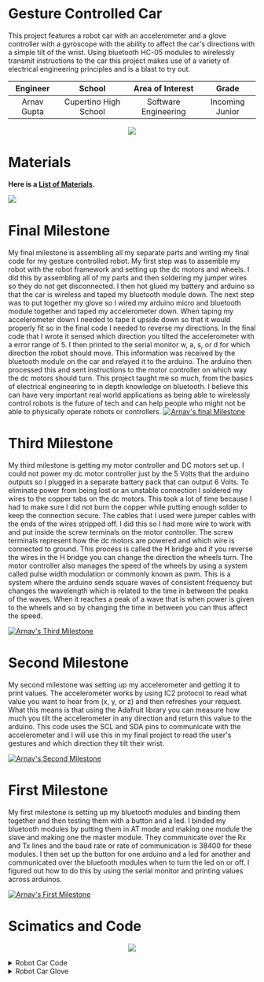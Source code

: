 ﻿# Gesture Controlled Car
 This project features a robot car with an accelerometer and a glove controller with a gyroscope with the ability to affect the car's directions with a simple tilt of the wrist. Using bluetooth HC-05 modules to wirelessly transmit instructions to the car this project makes use of a variety of electrical engineering principles and is a blast to try out.

| **Engineer** | **School** | **Area of Interest** | **Grade** |
|:--:|:--:|:--:|:--:|
| Arnav Gupta | Cupertino High School | Software Engineering | Incoming Junior

<p align="center">
<img src ="https://hackster.imgix.net/uploads/attachments/999480/edited_qR6z8Gq5H1.jpg?auto=compress%2Cformat&w=900&h=675&fit=min">
</p>

# Materials
**Here is a [List of Materials](https://docs.google.com/spreadsheets/d/1ZENtVtG4XW8agSRHn98dvI3Iegi4U5U8XJovx9Xg_Fs/edit?usp=sharing).**
 
<img src="https://hackster.imgix.net/uploads/attachments/999489/snapshot253_tUezZh7ncn.png?auto=compress%2Cformat&w=1280&h=960&fit=max">

# Final Milestone
My final milestone is assembling all my separate parts and writing my final code for my gesture controlled robot. My first step was to assemble my robot with the robot framework and setting up the dc motors and wheels. I did this by assembling all of my parts and then soldering my jumper wires so they do not get disconnected. I then hot glued my battery and arduino so that the car is wireless and taped my bluetooth module down. The next step was to put together my glove so I wired my arduino micro and bluetooth module together and taped my accelerometer down. When taping my accelerometer down I needed to tape it upside down so that it would properly fit so in the final code I needed to reverse my directions. In the final code that I wrote it sensed which direction you tilted the accelerometer with a error range of 5. I then printed to the serial monitor w, a, s, or d for which direction the robot should move. This information was received by the bluetooth module on the car and relayed it to the arduino. The arduino then processed this and sent instructions to the motor controller on which way the dc motors should turn. This project taught me so much, from the basics of electrical engineering to in depth knowledge on bluetooth. I believe this can have very important real world applications as being able to wirelessly control robots is the future of tech and can help people who might not be able to physically operate robots or controllers. 
[![Arnav's final Milestone](https://res.cloudinary.com/marcomontalbano/image/upload/v1657594984/video_to_markdown/images/youtube--S47QvPaVw4s-c05b58ac6eb4c4700831b2b3070cd403.jpg)](https://youtu.be/S47QvPaVw4s "Arnav's final Milestone")

# Third Milestone
My third milestone is getting my motor controller and DC motors set up. I could not power my dc motor controller just by the 5 Volts that the arduino outputs so I plugged in a separate battery pack that can output 6 Volts. To eliminate power from being lost or an unstable connection I soldered my wires to the copper tabs on the dc motors. This took a lot of time because I had to make sure I did not burn the copper while putting enough solder to keep the connection secure. The cables that I used were jumper cables with the ends of the wires stripped off. I did this so I had more wire to work with and put inside the screw terminals on the motor controller. The screw terminals represent how the dc motors are powered and which wire is connected to ground. This process is called the H bridge and if you reverse the wires in the H bridge you can change the direction the wheels turn. The motor controller also manages the speed of the wheels by using a system called pulse width modulation or commonly known as pwm. This is a system where the arduino sends square waves of consistent frequency but changes the wavelength which is related to the time in between the peaks of the waves. When it reaches a peak of a wave that is when power is given to the wheels and so by changing the time in between you can thus affect the speed. 

[![Arnav's Third Milestone](https://res.cloudinary.com/marcomontalbano/image/upload/v1656830763/video_to_markdown/images/youtube--ICBy_ALsH80-c05b58ac6eb4c4700831b2b3070cd403.jpg)](https://www.youtube.com/watch?v=ICBy_ALsH80 "Arnav's Third Milestone")

# Second Milestone
My second milestone was setting up my accelerometer and getting it to print values. The accelerometer works by using IC2 protocol to read what value you want to hear from (x, y, or z) and then refreshes your request. What this means is that using the Adafruit library you can measure how much you tilt the accelerometer in any direction and return this value to the arduino. This code uses the SCL and SDA pins to communicate with the accelerometer and I will use this in my final project to read the user's gestures and which direction they tilt their wrist.

[![Arnav's Second Milestone](https://res.cloudinary.com/marcomontalbano/image/upload/v1656718265/video_to_markdown/images/youtube--5d76lhZAEwQ-c05b58ac6eb4c4700831b2b3070cd403.jpg)](https://www.youtube.com/watch?v=5d76lhZAEwQ "Arnav's Second Milestone")


# First Milestone
My first milestone is setting up my bluetooth modules and binding them together and then testing them with a button and a led. I binded my bluetooth modules by putting them in AT mode and making one module the slave and making one the master module. They communicate over the Rx and Tx lines and the baud rate or rate of communication is 38400 for these modules. I then set up the button for one arduino and a led for another and communicated over the bluetooth modules when to turn the led on or off. I figured out how to do this by using the serial monitor and printing values across arduinos.

[![Arnav's First Milestone](https://res.cloudinary.com/marcomontalbano/image/upload/v1656707342/video_to_markdown/images/youtube--aD_ejw0PmUQ-c05b58ac6eb4c4700831b2b3070cd403.jpg)](https://www.youtube.com/watch?v=aD_ejw0PmUQ "Arnav's First Milestone")

# Scimatics and Code

<p align="center">
<img src ="https://raw.githubusercontent.com/Arnav-Gup/BlueStamps-Engineering-Portfolio/gh-pages/guesture_car_scim.png">
</p>

<details>
<summary>
Robot Car Code

</summary>

```
//change based on motor pins
int motor1f = 6; //in1
int motor1b = 7; //in2
int motor2f = 8; //in3
int motor2b = 9; //in4
int motor1e = 5; //ena
int motor2e = 10; //enb


void setup()
{
  //opens serial monitor and bluetooth serial monitor
  Serial.begin(38400);

  //initializes all motor pins as outputs
  pinMode(motor1f, OUTPUT);
  pinMode(motor1b, OUTPUT);
  pinMode(motor2f, OUTPUT);
  pinMode(motor2b, OUTPUT);
  pinMode(motor1e, OUTPUT);
  pinMode(motor2e, OUTPUT);
  analogWrite(motor1e, 255);
  analogWrite(motor2e, 255);
}

void loop()
{
  Serial.println("forward");
  forward();
  delay(10000);
  Serial.println("backward");
  back();
  delay(10000);
  Serial.println("left");
  left();
  delay(10000);
  Serial.println("right");
  right();
  delay(10000);
  Serial.println("freeze");
  freeze();
  delay(10000);
}

//moves robot forward 
void back(){
  
    //chages directions of motors
    digitalWrite(motor1f, LOW);
    digitalWrite(motor1b, HIGH);
    digitalWrite(motor2f, HIGH);
    digitalWrite(motor2b, LOW);
  }

//moves robot left
void right(){

    //changes directions of motors
    digitalWrite(motor1f, LOW);
    digitalWrite(motor1b, HIGH);
    digitalWrite(motor2f, LOW);
    digitalWrite(motor2b, HIGH);
  }

//moves robot right
void left(){

    //changes directions of motors
    digitalWrite(motor1f, HIGH);
    digitalWrite(motor1b, LOW);
    digitalWrite(motor2f, HIGH);
    digitalWrite(motor2b, LOW);
  }

//moves robot backwards
void forward(){

    //changes directions of motors
    digitalWrite(motor1f, HIGH);
    digitalWrite(motor1b, LOW);
    digitalWrite(motor2f, LOW);
    digitalWrite(motor2b, HIGH);
  }

//stops robot
void freeze(){

    //changes directions of motors
    digitalWrite(motor1f, LOW);
    digitalWrite(motor1b, LOW);
    digitalWrite(motor2f, LOW);
    digitalWrite(motor2b, LOW);
  }
```

</details>


 <details>
 <summary>
 Robot Car Glove
 </summary>
 ````
 #include <Wire.h>
#include <Adafruit_Sensor.h>
#include <Adafruit_ADXL345_U.h>

Adafruit_ADXL345_Unified accel = Adafruit_ADXL345_Unified(12345);
 
void setup(void) 
{
  Serial.begin(38400);
  Serial1.begin(38400);


  if(!accel.begin())
  {
    while(1);
  }

  accel.setRange(ADXL345_RANGE_16_G);

  Serial.println("");
}

void loop(void) 
{
  sensors_event_t event; 
  accel.getEvent(&event);
  double accelerationX = event.acceleration.x;
  double accelerationY = event.acceleration.y;
  double accelerationZ = event.acceleration.z;
  
  Serial.print("X: "); Serial.print(event.acceleration.x); Serial.print("  ");
  Serial.print("Y: "); Serial.print(event.acceleration.y); Serial.print("  ");
  Serial.print("Z: "); Serial.print(event.acceleration.z); Serial.print("  ");Serial.println("m/s^2 ");
  if (accelerationY >= 7.50) {
    Serial.println("W");
    Serial1.write('w');
  }
  else if (accelerationY <= -5) {
    Serial.println("S");
    Serial1.write('d');
  }
  else if (accelerationX <= -5.25) {
    Serial.println("A");
    Serial1.write('a');
  }
  else if (accelerationX >= 5.25) {
    Serial.println("D");
    Serial1.write('s');
  }
  else {
    Serial.println("D");
    Serial1.write('S');
  }
  delay(300);
}
 ````
 </details>
